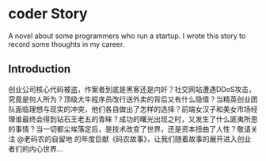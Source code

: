 coder Story
==========

A novel about some programmers who run a startup. I wrote this story to record some thoughts in my career.


Introduction
----------
创业公司核心代码被盗，作案者到底是黑客还是内奸？社交网站遭遇DDoS攻击，究竟是何人所为？顶级大牛程序员改行送外卖的背后又有什么隐情？当精英创业团队面临理想与现实的冲突，他们各自做出了怎样的选择？前端女汉子和美女市场经理谁最终会得到钻石王老五的青睐？成功的曙光出现之时，又发生了什么匪夷所思的事情？当一切都尘埃落定后，是技术改变了世界，还是资本扭曲了人性？敬请关注 @老码农的自留地 的年度巨献《码农故事》，让我们随着故事的展开进入创业者们的内心世界...
